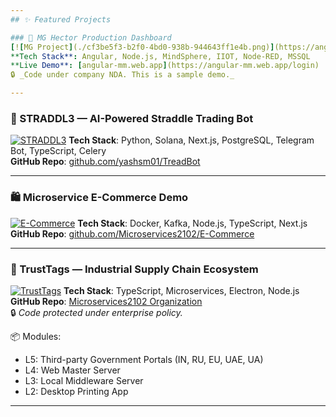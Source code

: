 ```yaml
---
## ✨ Featured Projects

### 🎯 MG Hector Production Dashboard
[![MG Project](./cf3be5f3-b2f0-4bd0-938b-944643ff1e4b.png)](https://angular-mm.web.app/login)
**Tech Stack**: Angular, Node.js, MindSphere, IIOT, Node-RED, MSSQL  
**Live Demo**: [angular-mm.web.app](https://angular-mm.web.app/login)  
🔒 _Code under company NDA. This is a sample demo._

---
```


### 🤖 STRADDL3 — AI-Powered Straddle Trading Bot
[![STRADDL3](./0d12c141-4306-499f-a058-b2f10e988bf4.png)](https://github.com/yashsm01/TreadBot)
**Tech Stack**: Python, Solana, Next.js, PostgreSQL, Telegram Bot, TypeScript, Celery  
**GitHub Repo**: [github.com/yashsm01/TreadBot](https://github.com/yashsm01/TreadBot)

---

### 🛍️ Microservice E-Commerce Demo
[![E-Commerce](https://opengraph.githubassets.com/1/Microservices2102/E-Commerce)](https://github.com/Microservices2102/E-Commerce)
**Tech Stack**: Docker, Kafka, Node.js, TypeScript, Next.js  
**GitHub Repo**: [github.com/Microservices2102/E-Commerce](https://github.com/Microservices2102/E-Commerce)

---

### 🔗 TrustTags — Industrial Supply Chain Ecosystem
[![TrustTags](./82d95603-2abc-4610-a09f-1448ea1f75c3.png)](https://github.com/orgs/Microservices2102/repositories)
**Tech Stack**: TypeScript, Microservices, Electron, Node.js  
**GitHub Repo**: [Microservices2102 Organization](https://github.com/orgs/Microservices2102/repositories)  
🔒 _Code protected under enterprise policy._

📦 Modules:
- L5: Third-party Government Portals (IN, RU, EU, UAE, UA)
- L4: Web Master Server
- L3: Local Middleware Server
- L2: Desktop Printing App

---
